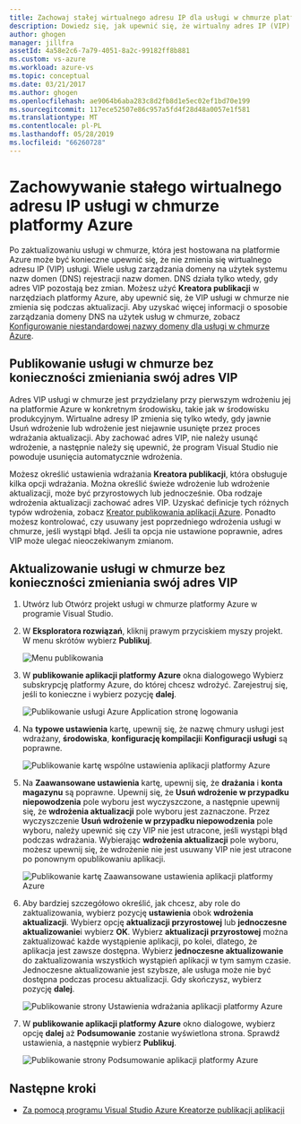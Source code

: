 ```yaml
---
title: Zachowaj stałej wirtualnego adresu IP dla usługi w chmurze platformy Azure
description: Dowiedz się, jak upewnić się, że wirtualny adres IP (VIP) usługi w chmurze platformy Azure nie zmienia się.
author: ghogen
manager: jillfra
assetId: 4a58e2c6-7a79-4051-8a2c-99182ff8b881
ms.custom: vs-azure
ms.workload: azure-vs
ms.topic: conceptual
ms.date: 03/21/2017
ms.author: ghogen
ms.openlocfilehash: ae9064b6aba283c8d2fb8d1e5ec02ef1bd70e199
ms.sourcegitcommit: 117ece52507e86c957a5fd4f28d48a0057e1f581
ms.translationtype: MT
ms.contentlocale: pl-PL
ms.lasthandoff: 05/28/2019
ms.locfileid: "66260728"
---
```

# <a name="retain-a-constant-virtual-ip-address-for-an-azure-cloud-service"></a>Zachowywanie stałego wirtualnego adresu IP usługi w chmurze platformy Azure
Po zaktualizowaniu usługi w chmurze, która jest hostowana na platformie Azure może być konieczne upewnić się, że nie zmienia się wirtualnego adresu IP (VIP) usługi. Wiele usług zarządzania domeny na użytek systemu nazw domen (DNS) rejestracji nazw domen. DNS działa tylko wtedy, gdy adres VIP pozostają bez zmian. Możesz użyć **Kreatora publikacji** w narzędziach platformy Azure, aby upewnić się, że VIP usługi w chmurze nie zmienia się podczas aktualizacji. Aby uzyskać więcej informacji o sposobie zarządzania domeny DNS na użytek usług w chmurze, zobacz [Konfigurowanie niestandardowej nazwy domeny dla usługi w chmurze Azure](/azure/cloud-services/cloud-services-custom-domain-name-portal).

## <a name="publish-a-cloud-service-without-changing-its-vip"></a>Publikowanie usługi w chmurze bez konieczności zmieniania swój adres VIP
Adres VIP usługi w chmurze jest przydzielany przy pierwszym wdrożeniu jej na platformie Azure w konkretnym środowisku, takie jak w środowisku produkcyjnym. Wirtualne adresy IP zmienia się tylko wtedy, gdy jawnie Usuń wdrożenie lub wdrożenie jest niejawnie usunięte przez proces wdrażania aktualizacji. Aby zachować adres VIP, nie należy usunąć wdrożenie, a następnie należy się upewnić, że program Visual Studio nie powoduje usunięcia automatycznie wdrożenia.

Możesz określić ustawienia wdrażania **Kreatora publikacji**, która obsługuje kilka opcji wdrażania. Można określić świeże wdrożenie lub wdrożenie aktualizacji, może być przyrostowych lub jednocześnie. Oba rodzaje wdrożenia aktualizacji zachować adres VIP. Uzyskać definicje tych różnych typów wdrożenia, zobacz [Kreator publikowania aplikacji Azure](vs-azure-tools-publish-azure-application-wizard.md). Ponadto możesz kontrolować, czy usuwany jest poprzedniego wdrożenia usługi w chmurze, jeśli wystąpi błąd. Jeśli ta opcja nie ustawione poprawnie, adres VIP może ulegać nieoczekiwanym zmianom.

## <a name="update-a-cloud-service-without-changing-its-vip"></a>Aktualizowanie usługi w chmurze bez konieczności zmieniania swój adres VIP
1. Utwórz lub Otwórz projekt usługi w chmurze platformy Azure w programie Visual Studio.

2. W **Eksploratora rozwiązań**, kliknij prawym przyciskiem myszy projekt. W menu skrótów wybierz **Publikuj**.

    ![Menu publikowania](./media/vs-azure-tools-cloud-service-retain-a-constant-virtual-ip-address/solution-explorer-publish-menu.png)

3. W **publikowanie aplikacji platformy Azure** okna dialogowego Wybierz subskrypcję platformy Azure, do której chcesz wdrożyć. Zarejestruj się, jeśli to konieczne i wybierz pozycję **dalej**.

    ![Publikowanie usługi Azure Application stronę logowania](./media/vs-azure-tools-cloud-service-retain-a-constant-virtual-ip-address/azure-publish-signin.png)

4. Na **typowe ustawienia** kartę, upewnij się, że nazwę chmury usługi jest wdrażany, **środowiska**, **konfigurację kompilacji**i **Konfiguracji usługi** są poprawne.

    ![Publikowanie kartę wspólne ustawienia aplikacji platformy Azure](./media/vs-azure-tools-cloud-service-retain-a-constant-virtual-ip-address/azure-publish-common-settings.png)

5. Na **Zaawansowane ustawienia** kartę, upewnij się, że **drażania** i **konta magazynu** są poprawne. Upewnij się, że **Usuń wdrożenie w przypadku niepowodzenia** pole wyboru jest wyczyszczone, a następnie upewnij się, że **wdrożenia aktualizacji** pole wyboru jest zaznaczone. Przez wyczyszczenie **Usuń wdrożenie w przypadku niepowodzenia** pole wyboru, należy upewnić się czy VIP nie jest utracone, jeśli wystąpi błąd podczas wdrażania. Wybierając **wdrożenia aktualizacji** pole wyboru, możesz upewnij się, że wdrożenie nie jest usuwany VIP nie jest utracone po ponownym opublikowaniu aplikacji.

    ![Publikowanie kartę Zaawansowane ustawienia aplikacji platformy Azure](./media/vs-azure-tools-cloud-service-retain-a-constant-virtual-ip-address/azure-publish-advanced-settings.png)

6. Aby bardziej szczegółowo określić, jak chcesz, aby role do zaktualizowania, wybierz pozycję **ustawienia** obok **wdrożenia aktualizacji**. Wybierz opcję **aktualizacji przyrostowej** lub **jednoczesne aktualizowanie**i wybierz **OK**. Wybierz **aktualizacji przyrostowej** można zaktualizować każde wystąpienie aplikacji, po kolei, dlatego, że aplikacja jest zawsze dostępna. Wybierz **jednoczesne aktualizowanie** do zaktualizowania wszystkich wystąpień aplikacji w tym samym czasie. Jednoczesne aktualizowanie jest szybsze, ale usługa może nie być dostępna podczas procesu aktualizacji. Gdy skończysz, wybierz pozycję **dalej**.

    ![Publikowanie strony Ustawienia wdrażania aplikacji platformy Azure](./media/vs-azure-tools-cloud-service-retain-a-constant-virtual-ip-address/azure-publish-deployment-update-settings.png)

7. W **publikowanie aplikacji platformy Azure** okno dialogowe, wybierz opcję **dalej** aż **Podsumowanie** zostanie wyświetlona strona. Sprawdź ustawienia, a następnie wybierz **Publikuj**.

    ![Publikowanie strony Podsumowanie aplikacji platformy Azure](./media/vs-azure-tools-cloud-service-retain-a-constant-virtual-ip-address/azure-publish-summary.png)

## <a name="next-steps"></a>Następne kroki
- [Za pomocą programu Visual Studio Azure Kreatorze publikacji aplikacji](vs-azure-tools-publish-azure-application-wizard.md)
